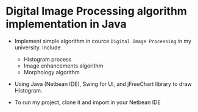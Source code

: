 # Digital Image Processing algorithm implementation in Java 

+ Implement simple algorithm in cource `Digital Image Processing` in my university. Include
  + Histogram process
  + Image enhancements algorithm
  + Morphology algorithm
  
 + Using Java (Netbean IDE), Swing for UI, and jFreeChart library to draw Histogram.
 
 + To run my project, clone it and import in your Netbean IDE 
